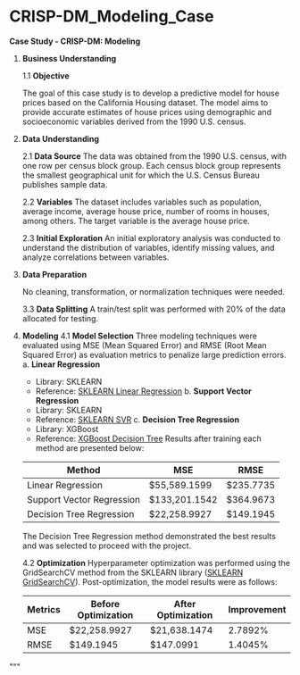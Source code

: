 # CRISP-DM_Modeling_Case

**Case Study - CRISP-DM: Modeling**

1. **Business Understanding**

   1.1 **Objective**

   The goal of this case study is to develop a predictive model for house prices based on the California Housing dataset. The model aims to provide accurate estimates of house prices using demographic and socioeconomic variables derived from the 1990 U.S. census.

3. **Data Understanding**

   2.1 **Data Source**
   The data was obtained from the 1990 U.S. census, with one row per census block group. Each census block group represents the smallest geographical unit for which the U.S. Census Bureau publishes sample data.

   2.2 **Variables**
   The dataset includes variables such as population, average income, average house price, number of rooms in houses, among others. The target variable is the average house price.

   2.3 **Initial Exploration**
   An initial exploratory analysis was conducted to understand the distribution of variables, identify missing values, and analyze correlations between variables.

5. **Data Preparation**

   No cleaning, transformation, or normalization techniques were needed.

   3.3 **Data Splitting**
   A train/test split was performed with 20% of the data allocated for testing.

7. **Modeling**
   4.1 **Model Selection**
   Three modeling techniques were evaluated using MSE (Mean Squared Error) and RMSE (Root Mean Squared Error) as evaluation metrics to penalize large prediction errors.
   a. **Linear Regression**
      - Library: SKLEARN
      - Reference: [SKLEARN Linear Regression](https://scikit-learn.org/stable/modules/generated/sklearn.linear_model.LinearRegression.html#sklearn.linear_model.LinearRegression)
   b. **Support Vector Regression**
      - Library: SKLEARN
      - Reference: [SKLEARN SVR](https://scikit-learn.org/stable/modules/generated/sklearn.svm.SVR.html#sklearn.svm.SVR)
   c. **Decision Tree Regression**
      - Library: XGBoost
      - Reference: [XGBoost Decision Tree](https://xgboost.readthedocs.io/en/stable/python/python_api.html)
   Results after training each method are presented below:
  
   | Method                   | MSE             | RMSE            |
   |--------------------------|-----------------|-----------------|
   | Linear Regression        | $55,589.1599    | $235.7735       |
   | Support Vector Regression| $133,201.1542   | $364.9673       |
   | Decision Tree Regression | $22,258.9927    | $149.1945       |

   The Decision Tree Regression method demonstrated the best results and was selected to proceed with the project.

   4.2 **Optimization**
   Hyperparameter optimization was performed using the GridSearchCV method from the SKLEARN library ([SKLEARN GridSearchCV](https://scikit-learn.org/stable/modules/generated/sklearn.model_selection.GridSearchCV.html#sklearn.model_selection.GridSearchCV)).
   Post-optimization, the model results were as follows:

   | Metrics                 | Before Optimization | After Optimization  | Improvement    |
   |-------------------------|---------------------|---------------------|-----------------|
   | MSE                     | $22,258.9927        | $21,638.1474        | 2.7892%         |
   | RMSE                    | $149.1945           | $147.0991           | 1.4045%         |
"""
